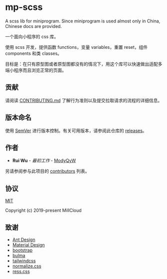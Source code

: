 # mp-scss

A scss lib for miniprogram. Since miniprogram is used almost only in China, Chinese docs are provided.

一个面向小程序的 css 库。

使用 scss 开发，提供函数 functions，变量 variables，重置 reset，组件 components 和类 classes。

目标是：在只有原型图或者原型图都没有的情况下，用这个库可以快速做出适配多端小程序而且浏览正常的页面。

## 贡献

请阅读 [CONTRIBUTING.md](./CONTRIBUTING.md) 了解行为准则以及提交拉取请求的流程的详细信息。

## 版本命名

使用 [SemVer](http://semver.org/) 进行版本控制。有关可用版本，请参阅此仓库的 [releases](https://github.com/MillCloud/mp-scss/releases)。

## 作者

- **Rui Wu** - *最初工作* - [ModyQyW](https://github.com/ModyQyW)

另请参阅参与此项目的 [contributors](https://github.com/MillCloud/mp-scss/contributors) 列表。

## 协议

[MIT](./LICENSE)

Copyright (c) 2019-present MillCloud

## 致谢

- [Ant Design](https://ant.design/)
- [Material Design](https://material.io/)
- [bootstrap](https://github.com/twbs/stylelint-config-twbs-bootstrap)
- [bulma](https://bulma.io/)
- [tailwindcss](https://tailwindcss.com/)
- [normalize.css](https://github.com/necolas/normalize.css#readme)
- [ress.css](https://ress-css.surge.sh/)
